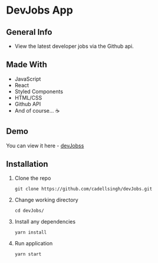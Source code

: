 # DevJobs App

## General Info
- View the latest developer jobs via the Github api.

## Made With
- JavaScript
- React
- Styled Components
- HTML/CSS
- Github API
- And of course... ☕️

## Demo

You can view it here - [devJobss](https://devjobss.netlify.app/)

## Installation

1. Clone the repo

   ```
   git clone https://github.com/cadellsingh/devJobs.git
   ```

2. Change working directory

   ```
   cd devJobs/
   ```

3. Install any dependencies

   ```
   yarn install
   ```

4. Run application

   ```
   yarn start
   ```